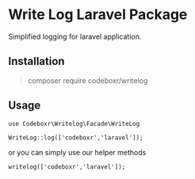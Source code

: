 # Write Log Laravel Package

Simplified logging for laravel application.

## Installation

> composer require codeboxr/writelog

## Usage

```
use Codeboxr\Writelog\Facade\WriteLog

WriteLog::log(['codeboxr','laravel']);
```

or you can simply use our helper methods

```
writelog(['codeboxr','laravel']);
```
